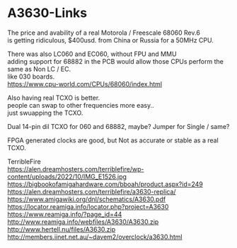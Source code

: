 # A3630-Links

The price and avability of a real Motorola / Freescale 68060 Rev.6 </br>
is getting ridiculous, $400usd. from China or Russia for a 50MHz CPU. </p>

There was also LC060 and EC060, without FPU and MMU </br>
adding support for 68882 in the PCB would allow those CPUs perform the same as Non LC / EC. </br>
like 030 boards. </br>
https://www.cpu-world.com/CPUs/68060/index.html </p>

Also having real TCXO is better. </br>
people can swap to other frequencies more easy.. </br>
just swuapping the TCXO. </p>

Dual 14-pin dil TCXO for 060 and 68882, maybe? Jumper for Single / same? </p>

FPGA generated clocks are good, but Not as accurate or stable as a real TCXO. </p>

TerribleFire </br>
https://alen.dreamhosters.com/terriblefire/wp-content/uploads/2022/10/IMG_E1526.jpg </br>
https://bigbookofamigahardware.com/bboah/product.aspx?id=249 </br>
https://alen.dreamhosters.com/terriblefire/a3630-replica/ </br>
https://www.amigawiki.org/dnl/schematics/A3630.pdf </br>
https://locator.reamiga.info/locator.php?project=A3630 </br>
https://www.reamiga.info/?page_id=44 </br>
http://www.reamiga.info/webfiles/A3630/A3630.zip </br>
http://www.hertell.nu/files/A3630.zip </br>
http://members.iinet.net.au/~davem2/overclock/a3630.html </p>
